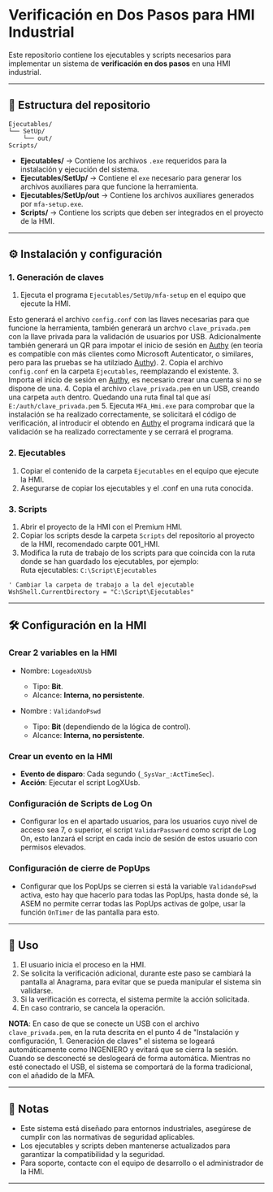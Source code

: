 # Verificación en Dos Pasos para HMI Industrial

Este repositorio contiene los ejecutables y scripts necesarios para implementar un sistema de **verificación en dos pasos** en una HMI industrial.

---

## 📂 Estructura del repositorio

```
Ejecutables/
└── SetUp/
    └── out/
Scripts/
```

- **Ejecutables/** → Contiene los archivos `.exe` requeridos para la instalación y ejecución del sistema.
- **Ejecutables/SetUp/** → Contiene el `exe` necesario para generar los archivos auxiliares para que funcione la herramienta.
- **Ejecutables/SetUp/out** → Contiene los archivos auxiliares generados por `mfa-setup.exe`.
- **Scripts/** → Contiene los scripts que deben ser integrados en el proyecto de la HMI.

---

## ⚙️ Instalación y configuración

### 1. **Generación de claves**

1. Ejecuta el programa `Ejecutables/SetUp/mfa-setup` en el equipo que ejecute la HMI.  

Esto generará el archivo `config.conf` con las llaves necesarias para que funcione la herramienta, también generará un archvo `clave_privada.pem` con la llave privada para la validación de usuarios por USB. Adicionalmente también generará un QR para impotar el inicio de sesión en [Authy](https://www.authy.com/) (en teoría es compatible con más clientes como Microsoft Autenticator, o similares, pero para las pruebas se ha utilziado [Authy](https://www.authy.com/)).
2. Copia el archivo `config.conf` en la carpeta `Ejecutables`, reemplazando el existente.
3. Importa el inicio de sesión en [Authy](https://www.authy.com/), es necesario crear una cuenta si no se dispone de una.
4. Copia el archivo `clave_privada.pem` en un USB, creando una carpeta `auth` dentro. Quedando una ruta final tal que así `E:/auth/clave_privada.pem`
5. Ejecuta `MFA_Hmi.exe` para comprobar que la instalación se ha realizado correctamente, se solicitará el código de verificación, al introducir el obtendo en [Authy](https://www.authy.com/) el programa indicará que la validación se ha realizado correctamente y se cerrará el programa.

### 2. **Ejecutables**

1. Copiar el contenido de la carpeta `Ejecutables` en el equipo que ejecute la HMI.
2. Asegurarse de copiar los ejecutables y el .conf en una ruta conocida.

### 3. **Scripts**

1. Abrir el proyecto de la HMI con el Premium HMI.
2. Copiar los scripts desde la carpeta `Scripts` del repositorio al proyecto de la HMI, recomendado carpte 001_HMI.
3. Modifica la ruta de trabajo de los scripts para que coincida con la ruta donde se han guardado los ejecutables, por ejemplo:  
   Ruta ejecutables: `C:\Script\Ejecutables`

```vba
' Cambiar la carpeta de trabajo a la del ejecutable
WshShell.CurrentDirectory = "C:\Script\Ejecutables"
```

---

## 🛠️ Configuración en la HMI

### Crear 2 variables en la HMI

- Nombre: `LogeadoXUsb`
  - Tipo: **Bit**.
  - Alcance: **Interna, no persistente**.

- Nombre : `ValidandoPswd`
  - Tipo: **Bit** (dependiendo de la lógica de control).
  - Alcance: **Interna, no persistente**.

### Crear un evento en la HMI

- **Evento de disparo**: Cada segundo (`_SysVar_:ActTimeSec`).
- **Acción**: Ejecutar el script LogXUsb.

### Configuración de Scripts de Log On

- Configurar los en el apartado usuarios, para los usuarios cuyo nivel de acceso sea 7, o superior, el script `ValidarPassword` como script de Log On, esto lanzará el script en cada incio de sesión de estos usuario con permisos elevados.

### Configuración de cierre de PopUps

- Configurar que los PopUps se cierren si está la variable `ValidandoPswd` activa, esto hay que hacerlo para todas las PopUps, hasta donde sé, la ASEM no permite cerrar todas las PopUps activas de golpe, usar la función `OnTimer` de las pantalla para esto.

---

## 🚀 Uso

1. El usuario inicia el proceso en la HMI.
2. Se solicita la verificación adicional, durante este paso se cambiará la pantalla al Anagrama, para evitar que se pueda manipular el sistema sin validarse.
3. Si la verificación es correcta, el sistema permite la acción solicitada.
4. En caso contrario, se cancela la operación.

**NOTA**: En caso de que se conecte un USB con el archivo `clave_privada.pem`, en la ruta descrita en el punto 4 de "Instalación y configuración, 1. Generación de claves" el sistema se logeará automáticamente como INGENIERO y evitará que se cierra la sesión. Cuando se desconecté se deslogeará de forma automática. Mientras no esté conectado el USB, el sistema se comportará de la forma tradicional, con el añadido de la MFA.

---

## 📌 Notas

- Este sistema está diseñado para entornos industriales, asegúrese de cumplir con las normativas de seguridad aplicables.
- Los ejecutables y scripts deben mantenerse actualizados para garantizar la compatibilidad y la seguridad.
- Para soporte, contacte con el equipo de desarrollo o el administrador de la HMI.

---
